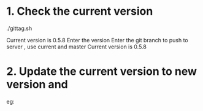 

# 1. Check the current version 

./gittag.sh 

Current version is  0.5.8
Enter the version
Enter the git branch to push to server , use current and master
Current version is  0.5.8

# 2. Update the current version to new version and 

   eg:
      
         